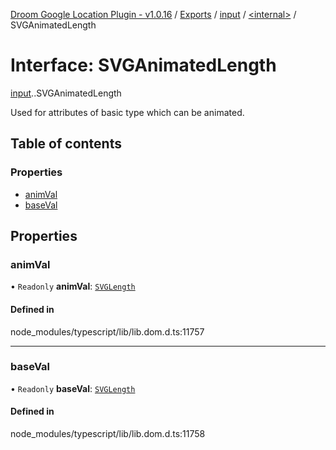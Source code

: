 [Droom Google Location Plugin - v1.0.16](../README.md) / [Exports](../modules.md) / [input](../modules/input.md) / [<internal\>](../modules/input._internal_.md) / SVGAnimatedLength

# Interface: SVGAnimatedLength

[input](../modules/input.md).[<internal>](../modules/input._internal_.md).SVGAnimatedLength

Used for attributes of basic type <length> which can be animated.

## Table of contents

### Properties

- [animVal](input._internal_.SVGAnimatedLength.md#animval)
- [baseVal](input._internal_.SVGAnimatedLength.md#baseval)

## Properties

### animVal

• `Readonly` **animVal**: [`SVGLength`](../modules/input._internal_.md#svglength)

#### Defined in

node_modules/typescript/lib/lib.dom.d.ts:11757

___

### baseVal

• `Readonly` **baseVal**: [`SVGLength`](../modules/input._internal_.md#svglength)

#### Defined in

node_modules/typescript/lib/lib.dom.d.ts:11758

